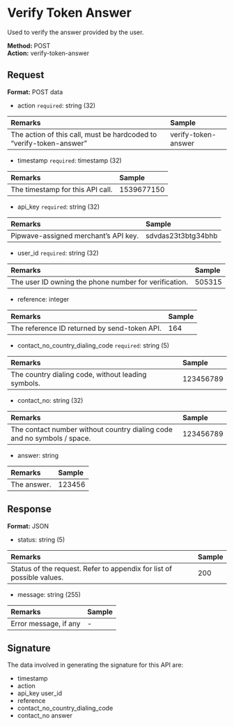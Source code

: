 # Verify Token Answer

Used to verify the answer provided by the user.

**Method:** POST  
**Action:** verify-token-answer

## Request

**Format:** POST data

* action `required`: string \(32\)

| Remarks | Sample |
| :--- | :--- |
| The action of this call, must be hardcoded to “verify-token-answer” | verify-token-answer |

* timestamp `required`: timestamp \(32\)

| Remarks | Sample |
| :--- | :--- |
| The timestamp for this API call. | 1539677150 |

* api\_key `required`: string \(32\)

| Remarks | Sample |
| :--- | :--- |
| Pipwave-assigned merchant’s API key. | sdvdas23t3btg34bhb |

* user\_id `required`: string \(32\)

| Remarks | Sample |
| :--- | :--- |
| The user ID owning the phone number for verification. | 505315 |

* reference: integer

| Remarks | Sample |
| :--- | :--- |
| The reference ID returned by send-token API. | 164 |

* contact\_no\_country\_dialing\_code `required`: string \(5\)

| Remarks | Sample |
| :--- | :--- |
| The country dialing code, without leading symbols. | 123456789 |

* contact\_no: string \(32\)

| Remarks | Sample |
| :--- | :--- |
| The contact number without country dialing code and no symbols / space. | 123456789 |

* answer: string

| Remarks | Sample |
| :--- | :--- |
| The answer. | 123456 |

## Response

**Format:** JSON

* status: string \(5\)

| Remarks | Sample |
| :--- | :--- |
| Status of the request. Refer to appendix for list of possible values. | 200 |

* message: string \(255\)

| Remarks | Sample |
| :--- | :--- |
| Error message, if any | - |

## Signature

The data involved in generating the signature for this API are: 

* timestamp
* action
* api\_key user\_id
* reference
* contact\_no\_country\_dialing\_code
* contact\_no answer

